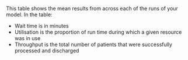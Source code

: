 This table shows the mean results from across each of the runs of
your model. In the table:

* Wait time is in minutes
* Utilisation is the proportion of run time during which a given resource was
in use
* Throughput is the total number of patients that were successfully processed
and discharged